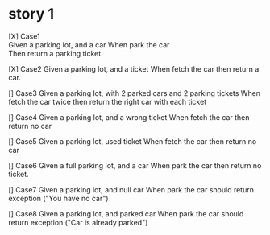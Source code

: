 # story 1
[X] Case1  
Given a parking lot, and a car 
When park the car  
Then return a parking ticket.

[X] Case2
Given a parking lot, and a ticket
When fetch the car
then return a car.

[] Case3
Given a parking lot, with 2 parked cars and 2 parking tickets
When fetch the car twice
then return the right car with each ticket

[] Case4
Given a parking lot, and a wrong ticket
When fetch the car
then return no car

[] Case5
Given a parking lot, used ticket
When fetch the car
then return no car

[] Case6
Given a full parking lot, and a car
When park the car
then return no ticket.






[] Case7
Given a parking lot, and null car
When park the car
should return exception ("You have no car")

[] Case8
Given a parking lot, and parked car
When park the car
should return exception ("Car is already parked")

